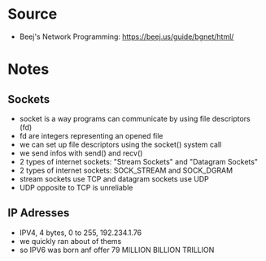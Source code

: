 # Source

- Beej's Network Programming: https://beej.us/guide/bgnet/html/

# Notes

## Sockets

- socket is a way programs can communicate by using file descriptors (fd)
- fd are integers representing an opened file
- we can set up file descriptors using the socket() system call
- we send infos with send() and recv()
- 2 types of internet sockets: "Stream Sockets" and "Datagram Sockets"
- 2 types of internet sockets: SOCK_STREAM and SOCK_DGRAM
- stream sockets use TCP and datagram sockets use UDP
- UDP opposite to TCP is unreliable

## IP Adresses

- IPV4, 4 bytes, 0 to 255, 192.234.1.76
- we quickly ran about of thems
- so IPV6 was born anf offer 79 MILLION BILLION TRILLION
